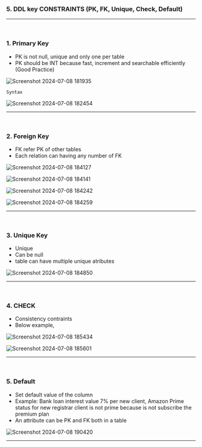 ### 5. DDL key CONSTRAINTS (PK, FK, Unique, Check, Default)

<hr>
<br>

### 1. Primary Key
- PK is not null, unique and only one per table
- PK should be INT because fast, increment and searchable efficiently (Good Practice)

![Screenshot 2024-07-08 181935](https://github.com/Mehul237/Core-Subjects/assets/117193057/d0f438c9-be39-4f26-a55b-5d7ebeeb2fea)

    Syntax 

![Screenshot 2024-07-08 182454](https://github.com/Mehul237/Core-Subjects/assets/117193057/d88c2127-5540-4b27-9a10-4cc135bc5757)


<hr>
<br>


### 2. Foreign Key
- FK refer PK of other tables
- Each relation can having any number of FK

![Screenshot 2024-07-08 184127](https://github.com/Mehul237/Core-Subjects/assets/117193057/76af8ab4-02de-4c1d-bd01-c7ed3dc41987)

![Screenshot 2024-07-08 184141](https://github.com/Mehul237/Core-Subjects/assets/117193057/8ff9542e-1fcc-48cb-907e-35c97acd4cf3)

![Screenshot 2024-07-08 184242](https://github.com/Mehul237/Core-Subjects/assets/117193057/255295cf-5661-454a-a8b0-aeb9c90936ef)

![Screenshot 2024-07-08 184259](https://github.com/Mehul237/Core-Subjects/assets/117193057/c9bf7cd5-d570-4263-ba23-62963c2c243e)

<hr>
<br>


### 3. Unique Key
- Unique
- Can be null
- table can have multiple unique atributes

![Screenshot 2024-07-08 184850](https://github.com/Mehul237/Core-Subjects/assets/117193057/644cfed3-6f6d-4a64-acce-e22f61553d03)

<hr>
<br>


### 4. CHECK
- Consistency contraints
- Below example,

![Screenshot 2024-07-08 185434](https://github.com/Mehul237/Core-Subjects/assets/117193057/fdc354ff-cd6d-4ff3-b1e8-d7616f32b46f)

![Screenshot 2024-07-08 185601](https://github.com/Mehul237/Core-Subjects/assets/117193057/bb8ba048-092d-42c4-9ecc-6e7754d1b190)

<hr>
<br>


### 5. Default
- Set default value of the column
- Example: Bank loan interest value 7% per new client, Amazon Prime status for new registrar client is not prime because is not subscribe the premium plan
- An attribute can be PK and FK both in a table

![Screenshot 2024-07-08 190420](https://github.com/Mehul237/Core-Subjects/assets/117193057/4f0c8750-3b91-4675-a999-204e326f1bab)

<hr>
<br>
